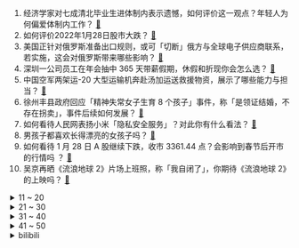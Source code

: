 1. 经济学家对七成清北毕业生进体制内表示遗憾，如何评价这一观点？年轻人为何偏爱体制内工作？ [:link:](https://www.zhihu.com/question/513764859)
2. 如何评价2022年1月28日股市大跌？ [:link:](https://www.zhihu.com/question/513745518)
3. 美国正针对俄罗斯准备出口规则，或可「切断」俄方与全球电子供应商联系，若实施，这会对俄罗斯带来哪些影响？ [:link:](https://www.zhihu.com/question/513451759)
4. 深圳一公司员工在年会抽中 365 天带薪假期，休假和折现你会怎么选？ [:link:](https://www.zhihu.com/question/513720273)
5. 中国空军两架运-20 大型运输机奔赴汤加运送救援物资，展示了哪些能力与担当？ [:link:](https://www.zhihu.com/question/513647874)
6. 徐州丰县政府回应「精神失常女子生育 8 个孩子」事件，称「是领证结婚，不存在拐卖」，事件后续如何发展？ [:link:](https://www.zhihu.com/question/513824076)
7. 如何看待人民网表扬小米「隐私安全服务」？对此你有什么看法？ [:link:](https://www.zhihu.com/question/513811023)
8. 男孩子都喜欢长得漂亮的女孩子吗？ [:link:](https://www.zhihu.com/question/511995502)
9. 如何看待 1 月 28 日 A 股继续下跌，收市 3361.44 点？会影响到春节后开市的行情吗 ？ [:link:](https://www.zhihu.com/question/513813871)
10. 吴京再晒《流浪地球 2》片场上班照，称「我自闭了」，你期待《流浪地球 2》的上映吗？ [:link:](https://www.zhihu.com/question/513781209)
<details>
<summary>11 ~ 20</summary>

11. 2021 年美国 GDP 增长 5.7 %，创下 1984 年以来最高值，有哪些信息值得关注？ [:link:](https://www.zhihu.com/question/513776414)
12. 国防部回应「美可能于冬奥会期间挑衅」：中国军队对外部挑衅、突发事件是有充分准备的，释放了什么信号？ [:link:](https://www.zhihu.com/question/513657209)
13. 为什么同样是8G运行内存，Windows能同时开一大堆后台进程和前台应用，而Android不可以？ [:link:](https://www.zhihu.com/question/429760478)
14. 你会给孩子做寒假计划吗？学习知识和娱乐休闲的时间你是如何分配的？ [:link:](https://www.zhihu.com/question/512470945)
15. 离婚后还可以做家人吗？ [:link:](https://www.zhihu.com/question/513802093)
16. 腾讯应届生公司群怒怼管理层，「内测延迟一天上线是不是会倒闭」，个体的反抗是否意味着对家长制文化的对抗？ [:link:](https://www.zhihu.com/question/513509424)
17. 肖鹤云和李诗情怎么喜欢上对方的，他们俩真的挺好磕，但是还是觉得有点突然，不是很清楚，求详细解答？ [:link:](https://www.zhihu.com/question/513366267)
18. 电影《长津湖之水门桥》会对已经是中国演员票房榜第一的吴京产生哪些影响？ [:link:](https://www.zhihu.com/question/509083505)
19. 瑞典这样的北欧国家，普通家庭用电一年两万三千度，为何这么高？生活中哪些使用场景会增加电消耗？ [:link:](https://www.zhihu.com/question/512972795)
20. 挂「手术室里全是钱」条幅医院，被曝涉数十件医疗纠纷，有哪些内幕值得关注？给医护行业带来哪些警示？ [:link:](https://www.zhihu.com/question/513768194)
</details>
<details>
<summary>21 ~ 30</summary>

21. 假定你是李华，你发现你的好友希特勒准备自杀，请你写一封信给你的好友希特勒劝他，怎么写？ [:link:](https://www.zhihu.com/question/513613198)
22. 《开端》的何鹰骏会被如何判刑？ [:link:](https://www.zhihu.com/question/513379915)
23. 如何看待小米股票再次跌破发行价，网友跑到雷军微博下大呼「还钱」？ [:link:](https://www.zhihu.com/question/513641562)
24. 如何看待两女孩回哈尔滨下车即遭劝返，社区称「只要是北京海淀的，出站全部隔离」？基层防疫应注意哪些问题？ [:link:](https://www.zhihu.com/question/513658631)
25. 有哪些叫「虎」但不是虎的动物？ [:link:](https://www.zhihu.com/question/513302917)
26. 有没有那种虐文短篇小说？ [:link:](https://www.zhihu.com/question/485163093)
27. 高考真的没有到拼天赋的程度吗？ [:link:](https://www.zhihu.com/question/513118432)
28. 南京女大学生被害案开庭前会议，家属称犯罪嫌疑人不承认犯罪事实，案件后续会如何发展？ [:link:](https://www.zhihu.com/question/513765973)
29. 当你开始怀疑一段友谊时，要不要结束？ [:link:](https://www.zhihu.com/question/511885714)
30. 春运期间买火车票有什么好的方法和技巧？ [:link:](https://www.zhihu.com/question/511517418)
</details>
<details>
<summary>31 ~ 40</summary>

31. INFP到底是什么样的? [:link:](https://www.zhihu.com/question/460232103)
32. 如果食肉动物锐减，会有食草动物转变成食肉动物吗？ [:link:](https://www.zhihu.com/question/513343316)
33. 你知道哪些虐心小故事？ [:link:](https://www.zhihu.com/question/444860279)
34. 2022 NBA 全明星首发，詹姆斯连续 6 年票王，莫兰特威金斯首入选，如何看待这次投票结果？ [:link:](https://www.zhihu.com/question/513770041)
35. 有没有温柔点的新年文案呢？ [:link:](https://www.zhihu.com/question/511954745)
36. 快过年了，孩子问关于春节的古诗词有哪些？ [:link:](https://www.zhihu.com/question/512260081)
37. 你有过为忘记一个人而去谈恋爱吗？ [:link:](https://www.zhihu.com/question/504944730)
38. 为什么有的人明明没有钱，但是却能给人一种有钱人的感觉？ [:link:](https://www.zhihu.com/question/305478115)
39. 假如哈利波特有个姐姐或者妹妹，那么故事会发生什么变化？ [:link:](https://www.zhihu.com/question/385968954)
40. 耶伦仍寄望于美国通胀率在 2022 年底前降回 2%，其中还有哪些信息值得关注？ [:link:](https://www.zhihu.com/question/512755919)
</details>
<details>
<summary>41 ~ 50</summary>

41. 如果你手底下的员工直接越级找老板怎么办？ [:link:](https://www.zhihu.com/question/511136901)
42. entp面对博物馆失火救猫还是救画的问题会选择什么？ [:link:](https://www.zhihu.com/question/513625269)
43. 如何评价新番动画《国王排名》第十五集？ [:link:](https://www.zhihu.com/question/513649313)
44. 2022 年，骁龙 870 手机还值得推荐吗？ [:link:](https://www.zhihu.com/question/511522001)
45. 为什么人对外星人的想象都脱离不了人类本身的形象？外星生物还有可能长成啥样呢？ [:link:](https://www.zhihu.com/question/513131099)
46. 有什么食物吃了之后感觉「一秒过年」？ [:link:](https://www.zhihu.com/question/513513665)
47. 快毕业了，应届生如何转变成职场人士? [:link:](https://www.zhihu.com/question/388505893)
48. 如果你喜欢上了你的好朋友，但是考虑到如果表白之后连朋友都做不成那你还会去表白吗？ [:link:](https://www.zhihu.com/question/513463904)
49. 苹果推送开发者 iOS 15.4 测试版，支持戴口罩使用面容 ID 解锁，如何评价这一功能？ [:link:](https://www.zhihu.com/question/513769718)
50. 如何看待猫王音响仿冒案终审胜诉，历时 2 年获赔 308 万？原创品牌被抄袭会带来哪些影响？ [:link:](https://www.zhihu.com/question/513615516)
</details><details>
<summary>bilibili</summary>

1. ？ [:link:](//www.bilibili.com/video/BV1QY411b7Kf)
2. 《阶段成果》：游戏科学虎年贺岁小短片 [:link:](//www.bilibili.com/video/BV1844y1s7Nk)
3. 【罗翔】高压锅恐惧症？《开端》中的法律问题 [:link:](//www.bilibili.com/video/BV1JR4y1u7fQ)
4. 鉴定网络热门艺术（15） [:link:](//www.bilibili.com/video/BV1AR4y1u7nj)
5. 总书记温暖的牵挂，这一幕幕在云南的画面真暖心！ [:link:](//www.bilibili.com/video/BV1dm4y1Z7D9)
6. 《开端》烂尾？我从来没见过这么神奇的热搜！ [:link:](//www.bilibili.com/video/BV1SP4y1P7ay)
7. 《 转 发 家 庭 群 》 [:link:](//www.bilibili.com/video/BV1xS4y1L78H)
8. 我用50天的时间，一条命一双手一口气通关造梦西游3！ [:link:](//www.bilibili.com/video/BV18m4y1S7uk)
9. 谢谢你，火柴人！ [:link:](//www.bilibili.com/video/BV1cZ4y1Z7sx)
10. 久等了，昏昏沉沉好几天，今天清醒多了。 [:link:](//www.bilibili.com/video/BV1AY41187b3)
<details>
<summary>11 ~ 20</summary>

11. 尬聊02丨百大UP和顶级大佬，互不认识强行聊天有多尬? [:link:](//www.bilibili.com/video/BV14T4y1y7o9)
12. 这游戏让我深刻明白了宗教的可怕！《以撒的结合》究竟讲述了什么？ [:link:](//www.bilibili.com/video/BV15L4y1t7Uy)
13. 我爹说 没有小姑娘会拒绝这个 [:link:](//www.bilibili.com/video/BV1o5411f7Lc)
14. 王者新春贺岁片| 一个快递，引发易烊千玺、杨幂、李现、张大仙接力的连环奇遇！ [:link:](//www.bilibili.com/video/BV1w44y1s7Mr)
15. 喔！我直接把PUBG的飞机炸了！！【BUG快乐阴人流#5】 [:link:](//www.bilibili.com/video/BV1ZP4y1P7M6)
16. 【白敬亭】不舍，再见，开端。 [:link:](//www.bilibili.com/video/BV1qS4y1L7uL)
17. 【原神动画】飞彩镌流年 [:link:](//www.bilibili.com/video/BV19m4y1Z72q)
18. 做了一个27000000毫安的超大巨型充电宝！ [:link:](//www.bilibili.com/video/BV1a44y1s7gJ)
19. 《马路旁的沙发修改了知觉》 [:link:](//www.bilibili.com/video/BV1NL411F7kS)
20. 推给我干嘛？推给白敬亭啊！ [:link:](//www.bilibili.com/video/BV1EZ4y1Z76S)
</details>
<details>
<summary>21 ~ 30</summary>

21. 千万别让AI写小说【阅片无数Ⅱ 35】 [:link:](//www.bilibili.com/video/BV1xS4y1L7WC)
22. 《只 要 是 日 语 就 画 风 突 变》 [:link:](//www.bilibili.com/video/BV1jL411F7rz)
23. “有的人天生就是主角” [:link:](//www.bilibili.com/video/BV1NS4y1Z7so)
24. 转发给你抽到钟离的朋友 [:link:](//www.bilibili.com/video/BV1NT4y1y7GM)
25. 山城小栗旬和川渝菅田将晖（永琪）的理发日记。 [:link:](//www.bilibili.com/video/BV1wL4y1x7DG)
26. 一个都不能少！ [:link:](//www.bilibili.com/video/BV1Wq4y1w7DQ)
27. 2022崩坏3新春会 ·「"年"接一切」 [:link:](//www.bilibili.com/video/BV1cF411W75Q)
28. 原来他真的存在！！！ [:link:](//www.bilibili.com/video/BV13q4y1w75s)
29. 【开端】刘鹏角色曲：⚡你 们 都 是 大 好 人⚡ [:link:](//www.bilibili.com/video/BV1DP4y177MY)
30. 找狗游戏 [:link:](//www.bilibili.com/video/BV1ZS4y1C7iY)
</details>
<details>
<summary>31 ~ 40</summary>

31. 【鬼谷说】肌肉演化史：上古洪荒之力 [:link:](//www.bilibili.com/video/BV1U3411h7ZQ)
32. 医生：想迅速瘦40斤？没问题！（拔刀 [:link:](//www.bilibili.com/video/BV1LZ4y1Z7Uz)
33. 【洛天依】梦里啥都有 [:link:](//www.bilibili.com/video/BV1iF411n7wg)
34. 小潮tEam年夜饭！ [:link:](//www.bilibili.com/video/BV11P4y1P7vs)
35. 你要和鹿鸣一起打雪仗吗？ [:link:](//www.bilibili.com/video/BV1fS4y1o7EL)
36. 【建议收藏】旧手机不要扔！一分钟教你做电脑副屏 [:link:](//www.bilibili.com/video/BV1xm4y1S7Nc)
37. 我又当爷爷啦！亲手为小孙女操办一场满月酒席！ [:link:](//www.bilibili.com/video/BV1aq4y1w7cM)
38. 【皮肤展示】不知火全新云莱逸梦系列限定皮肤「露玉琳琅」 [:link:](//www.bilibili.com/video/BV1Lq4y1C7Z3)
39. 卢·演员曾柯琅·新人UP主·笛 进入循环成功！ [:link:](//www.bilibili.com/video/BV1m5411f7nB)
40. 《人类随地大小变》 [:link:](//www.bilibili.com/video/BV1o5411f7Zh)
</details>
<details>
<summary>41 ~ 50</summary>

41. 一小学生笔下的“鬼怪异兽”，惊倒网友走红网络！网友：老天爷追着喂饭吃 [:link:](//www.bilibili.com/video/BV1AL411F7YU)
42. 这画技令我动容 [:link:](//www.bilibili.com/video/BV1Zq4y1c7jY)
43. 老师是如何发现学生谈恋爱的 [:link:](//www.bilibili.com/video/BV1QY411b7Hj)
44. 南方小妞第一次到东北搓澡，害羞了！ [:link:](//www.bilibili.com/video/BV1SR4y1K7Hs)
45. 张三杀疯了的瞬间！ [:link:](//www.bilibili.com/video/BV1Xr4y1e78D)
46. 并非日更的【今日推荐】 [:link:](//www.bilibili.com/video/BV11q4y1c71P)
47. "巧合 他们两个人中的一人挨过两次原子弹，另一人被雷劈中四次 "历史 "奇闻奇事 [:link:](//www.bilibili.com/video/BV1Ua411m7pR)
48. 【对比版】😆每 天 一 遍，生 草 无 限😆 [:link:](//www.bilibili.com/video/BV1Hr4y1e7b3)
49. 【英雄联盟】虎虎生威CG：归途 [:link:](//www.bilibili.com/video/BV1Sm4y1Z7kD)
50. 救命！这一块也太心动了吧！一颦一笑清纯又少女  封面不如视频系列 [:link:](//www.bilibili.com/video/BV1cL4y1x7oz)
</details>
<details>
<summary>51 ~ 60</summary>

51. 当真子日记拍玛丽苏偶像剧 [:link:](//www.bilibili.com/video/BV1BY411b7k2)
52. 《开端》烂尾上热搜？我不同意！详细解说国产剧《开端》大结局 [:link:](//www.bilibili.com/video/BV1HR4y1u78R)
53. 这样借钱（谁敢）不还？ [:link:](//www.bilibili.com/video/BV1fm4y1Z7UJ)
54. 一天一个生钱小技巧 [:link:](//www.bilibili.com/video/BV1Am4y1f7hy)
55. 大家好我是Rookie 今天正式入驻B站啦！ [:link:](//www.bilibili.com/video/BV1Lb4y1n7dL)
56. 红 包 拿 好 [:link:](//www.bilibili.com/video/BV1pL411F7wd)
57. 《神女劈观》国家队真·武旦再劈一刀！古琴x昆曲高燃应战 [:link:](//www.bilibili.com/video/BV1nr4y1a7WR)
58. 老爸：" 敢养猫就给你丢出去 " [:link:](//www.bilibili.com/video/BV1Z44y157re)
59. 【明日方舟】“将进酒”IW平民全关卡低配攻略！阵容平民+低练度+语音详解的愉悦攻略！《明日方舟》（更新中）|魔法Zc目录 [:link:](//www.bilibili.com/video/BV163411h7qD)
60. 巨大活体杀人蟹，苦等了一年多，它果然没让我失望 [:link:](//www.bilibili.com/video/BV19q4y1C71f)
</details>
<details>
<summary>61 ~ 70</summary>

61. 我的妈妈是个老甲方（2） [:link:](//www.bilibili.com/video/BV1q44y1s79w)
62. 2022迦勒底新春会 [:link:](//www.bilibili.com/video/BV1BF411p7Ug)
63. 听说在猫咪的世界里主人出门就是去打猎去了 [:link:](//www.bilibili.com/video/BV1oP4y1P7Av)
64. 花两分钟做完，你会发现身体轻松了很多 [:link:](//www.bilibili.com/video/BV1H44y1s7pZ)
65. 春节最TOP：你没看过的特别版《平凡之路》，看得我想家了（泪目） [:link:](//www.bilibili.com/video/BV1Wa411m73g)
66. 吃路边摊最怕的事发生了！城管来了 [:link:](//www.bilibili.com/video/BV1za411m7hm)
67. 豹 善 被 人 妻 [:link:](//www.bilibili.com/video/BV1pb4y1n72P)
68. 《光与夜之恋》甜蜜贺岁活动PV：日日夜夜 [:link:](//www.bilibili.com/video/BV1Dq4y1C7zw)
69. 《青莲兰陵》边路闪现兰陵王永远没有上限！！！ [:link:](//www.bilibili.com/video/BV1QP4y1P7ap)
70. 过年回家最恐怖的事 [:link:](//www.bilibili.com/video/BV1w44y1s7Dn)
</details>
<details>
<summary>71 ~ 80</summary>

71. 《明日方舟》EP - 却阑珊 [:link:](//www.bilibili.com/video/BV1UT4y1C7GL)
72. 寻找美国麦乐鸡侠 [:link:](//www.bilibili.com/video/BV1XL4y1s7zK)
73. 不 是 不 豹 [:link:](//www.bilibili.com/video/BV17u41117no)
74. 花完687亿美元后的微软食堂什么样，暴雪胖主播直呼想跳槽【怎么这么值ep36-微软食堂】 [:link:](//www.bilibili.com/video/BV1nL411F7fK)
75. 据说在一只活鸡面前画一条直线，它就会被定住！这是真的吗？小伙被这只鸡搞生气了！于是... [:link:](//www.bilibili.com/video/BV19S4y1o74N)
76. 第一次读评论！很紧张！ [:link:](//www.bilibili.com/video/BV1d44y1s75y)
77. 网络热门爆款鉴定22 [:link:](//www.bilibili.com/video/BV1Xq4y1C7Uj)
78. 谨防成年人的坑蒙拐骗！ [:link:](//www.bilibili.com/video/BV1s44y1s71G)
79. 【半佛】推荐几篇刘慈欣冷门佳作。 [:link:](//www.bilibili.com/video/BV1jL411F77G)
80. 【梦幻百兽图】央美师生爆肝500小时打造百米巨幅画卷，尺寸太大请做好准备 [:link:](//www.bilibili.com/video/BV1TT4y1y7MW)
</details>
<details>
<summary>81 ~ 90</summary>

81. ''用一句话激怒老爹'' [:link:](//www.bilibili.com/video/BV1Xu41117ZC)
82. 别人不告诉你的练字小技巧 [:link:](//www.bilibili.com/video/BV1W3411h792)
83. 上学时的尴尬操作（外道） [:link:](//www.bilibili.com/video/BV1ES4y1L7W5)
84. 灵魂跑步-动画小技巧 [:link:](//www.bilibili.com/video/BV1fb4y177ic)
85. 早期喜羊羊说唱视频 [:link:](//www.bilibili.com/video/BV19S4y1o7hg)
86. 庾记厕所串串  厨子探店¥353 [:link:](//www.bilibili.com/video/BV1R5411f7in)
87. 听了大家的建议，我改良了麻糍的豆粉配方，这回果真是还原了街头那味！和闺蜜一起拉去摆摊卖麻糍，现场爆满太欢乐啦 [:link:](//www.bilibili.com/video/BV1mS4y1L797)
88. 荒泷一斗，帅炸了 [:link:](//www.bilibili.com/video/BV12u41117tw)
89. 最近，国外最近流行这个“怼人神句” [:link:](//www.bilibili.com/video/BV1Am4y1f7eF)
90. 满级人类！今天你进化了？小伙喊口号为自己代言，一脚踹同伴入水 [:link:](//www.bilibili.com/video/BV1xa411B7Uu)
</details>
<details>
<summary>91 ~ 100</summary>

91. LOL最骚物理外挂！？满屏特效卡死对面的套路！【有点骚东西】 [:link:](//www.bilibili.com/video/BV1fb4y17748)
92. 玩家自制元气骑士3D版！这个压迫感你打几分？【#9】 [:link:](//www.bilibili.com/video/BV1dF411p7fb)
93. 大庆赶海，退潮后发现一只比拳头还要大的猫眼螺，还有大个蛏子 [:link:](//www.bilibili.com/video/BV1Fb4y1E7ZC)
94. 英国婆婆的旗袍初体验！红烧鱼好吃到想天天过年 [:link:](//www.bilibili.com/video/BV15R4y1T759)
95. 我很害怕，怕你流口水流到脱水。。 [:link:](//www.bilibili.com/video/BV1kY411474k)
96. 辞职报告没写好，赔钱糟心少不了！不想倒贴公司一笔钱，辞职信上千万不要写这几个词！！怎么写辞职信才不会惹上麻烦？ [:link:](//www.bilibili.com/video/BV18a411m7W9)
97. 【人类迷惑行为】 095 大学搞笑男来咯 [:link:](//www.bilibili.com/video/BV1QR4y1K7D5)
98. 《八 十》 [:link:](//www.bilibili.com/video/BV16q4y1C7xn)
99. 四害之一，今天抢它的粮食，抄了它的家，让它一年白干！还挺凶！ [:link:](//www.bilibili.com/video/BV1bS4y1L7ze)
100. 影视飓风都用什么APP？推荐9个小众APP，100%提升工作效率 [:link:](//www.bilibili.com/video/BV1pS4y1V7wq)
</details></details>